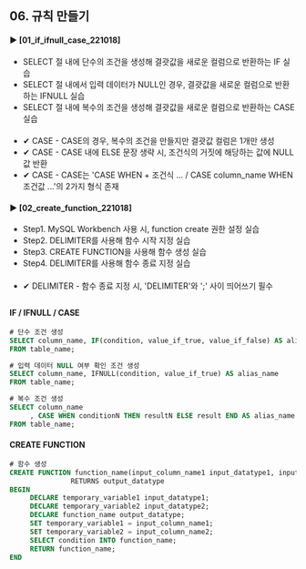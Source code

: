 ####  
## 06. 규칙 만들기  
#### ► [01_if_ifnull_case_221018]  
- SELECT 절 내에 단수의 조건을 생성해 결괏값을 새로운 컬럼으로 반환하는 IF 실습  
- SELECT 절 내에서 입력 데이터가 NULL인 경우, 결괏값을 새로운 컬럼으로 반환하는 IFNULL 실습  
- SELECT 절 내에 복수의 조건을 생성해 결괏값을 새로운 컬럼으로 반환하는 CASE 실습  
####  
- ✔︎ CASE - CASE의 경우, 복수의 조건을 만들지만 결괏값 컬럼은 1개만 생성  
- ✔︎ CASE - CASE 내에 ELSE 문장 생략 시, 조건식의 거짓에 해당하는 값에 NULL 값 반환  
- ✔︎ CASE - CASE는 'CASE WHEN + 조건식 ... / CASE column_name WHEN 조건값 ...'의 2가지 형식 존재  
#### ► [02_create_function_221018]  
- Step1. MySQL Workbench 사용 시, function create 권한 설정 실습  
- Step2. DELIMITER를 사용해 함수 시작 지정 실습  
- Step3. CREATE FUNCTION을 사용해 함수 생성 실습  
- Step4. DELIMITER를 사용해 함수 종료 지정 실습  
####  
- ✔︎ DELIMITER - 함수 종료 지정 시, 'DELIMITER'와 ';' 사이 띄어쓰기 필수  
##
#### IF / IFNULL / CASE
``` SQL
# 단수 조건 생성
SELECT column_name, IF(condition, value_if_true, value_if_false) AS alias_name
FROM table_name;
```
``` SQL
# 입력 데이터 NULL 여부 확인 조건 생성
SELECT column_name, IFNULL(condition, value_if_true) AS alias_name
FROM table_name;
```
``` SQL
# 복수 조건 생성
SELECT column_name
     , CASE WHEN conditionN THEN resultN ELSE result END AS alias_name
FROM table_name;
```
#### CREATE FUNCTION
``` SQL
# 함수 생성
CREATE FUNCTION function_name(input_column_name1 input_datatype1, input_column_name2 input_datatype2)
               RETURNS output_datatype
BEGIN
     DECLARE temporary_variable1 input_datatype1;
     DECLARE temporary_variable2 input_datatype2;
     DECLARE function_name output_datatype;
     SET temporary_variable1 = input_column_name1;
     SET temporary_variable2 = input_column_name2;
     SELECT condition INTO function_name;
     RETURN function_name;
END
```
####
